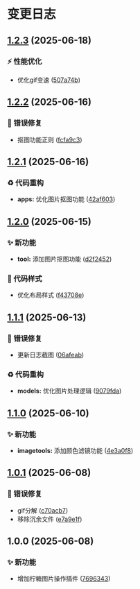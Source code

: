 # 变更日志

## [1.2.3](https://github.com/CandriaJS/karin-plugin-imagetools/compare/v1.2.2...v1.2.3) (2025-06-18)


### ⚡️ 性能优化

* 优化gif变速 ([507a74b](https://github.com/CandriaJS/karin-plugin-imagetools/commit/507a74b16152b6b25970f7bc82800e20f520c0b0))

## [1.2.2](https://github.com/CandriaJS/karin-plugin-imagetools/compare/v1.2.1...v1.2.2) (2025-06-16)


### 🐛 错误修复

* 抠图功能正则 ([fcfa9c3](https://github.com/CandriaJS/karin-plugin-imagetools/commit/fcfa9c3219f51c47e498bf08663b5fa150058a4e))

## [1.2.1](https://github.com/CandriaJS/karin-plugin-imagetools/compare/v1.2.0...v1.2.1) (2025-06-16)


### ♻️ 代码重构

* **apps:** 优化图片抠图功能 ([42af603](https://github.com/CandriaJS/karin-plugin-imagetools/commit/42af603e8510e201bb9f07e63ac3e2dd246a255f))

## [1.2.0](https://github.com/CandriaJS/karin-plugin-imagetools/compare/v1.1.1...v1.2.0) (2025-06-15)


### ✨ 新功能

* **tool:** 添加图片抠图功能 ([d2f2452](https://github.com/CandriaJS/karin-plugin-imagetools/commit/d2f2452ba19d00d54937da16c20a3fc37a8e9c9b))


### 🎨 代码样式

* 优化布局样式 ([f43708e](https://github.com/CandriaJS/karin-plugin-imagetools/commit/f43708e89544c45337f2d7636d15e44f1f90d334))

## [1.1.1](https://github.com/CandriaJS/karin-plugin-imagetools/compare/v1.1.0...v1.1.1) (2025-06-13)


### 🐛 错误修复

* 更新日志截图 ([06afeab](https://github.com/CandriaJS/karin-plugin-imagetools/commit/06afeab203adc0b3a02b3e6cc5dedb3c1fa320f9))


### ♻️ 代码重构

* **models:** 优化图片处理逻辑 ([9079fda](https://github.com/CandriaJS/karin-plugin-imagetools/commit/9079fdaf1fab39aa5ffca04d600d51ece49a67fb))

## [1.1.0](https://github.com/CandriaJS/karin-plugin-imagetools/compare/v1.0.1...v1.1.0) (2025-06-10)


### ✨ 新功能

* **imagetools:** 添加颜色滤镜功能 ([4e3a0f8](https://github.com/CandriaJS/karin-plugin-imagetools/commit/4e3a0f8c36577962a8d07428f04edefbb5f223fb))

## [1.0.1](https://github.com/CandriaJS/karin-plugin-imagetools/compare/v1.0.0...v1.0.1) (2025-06-08)


### 🐛 错误修复

* gif分解 ([c70acb7](https://github.com/CandriaJS/karin-plugin-imagetools/commit/c70acb778e7964a713c9b1acc1ef38353ae303d6))
* 移除沉余文件 ([e7a9e1f](https://github.com/CandriaJS/karin-plugin-imagetools/commit/e7a9e1f9cc61a11aeb970b2c76b30b2fefc01be2))

## 1.0.0 (2025-06-08)


### ✨ 新功能

* 增加柠糖图片操作插件 ([7696343](https://github.com/CandriaJS/karin-plugin-imagetools/commit/7696343e6af5630de70ef06794104f3bdda04aa7))
